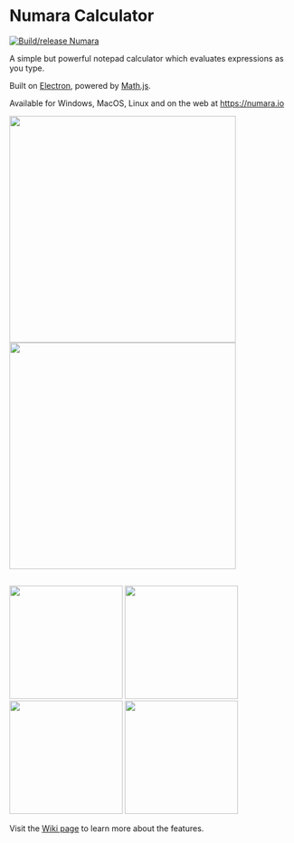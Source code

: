 # Numara Calculator

[![Build/release Numara](https://github.com/bornova/numara-calculator/actions/workflows/build.yml/badge.svg)](https://github.com/bornova/numara-calculator/actions/workflows/build.yml)

A simple but powerful notepad calculator which evaluates expressions as you type.

Built on [Electron](https://github.com/electron/electron), powered by [Math.js](https://github.com/josdejong/mathjs).

Available for Windows, MacOS, Linux and on the web at https://numara.io

<img src='https://github.com/bornova/numara-calculator/assets/35872220/47e489fb-2ae3-4ea6-bb83-ec9bb5004c3d' width='400'>
<img src='https://github.com/bornova/numara-calculator/assets/35872220/e7a41163-a1b3-4ae2-96eb-f2d5e9d9ce74' width='400'>

##
<img src='https://github.com/bornova/numara-calculator/assets/35872220/32dad6d0-ee06-4d5a-a197-44b7bb6b22f1' width='200'>
<img src='https://github.com/bornova/numara-calculator/assets/35872220/8c8a7060-e9a0-4629-9429-5b0fad3c0a97' width='200'>
<img src='https://github.com/bornova/numara-calculator/assets/35872220/7b51eff5-9fe5-44bf-ab8d-20f0e34116bd' width='200'>
<img src='https://github.com/bornova/numara-calculator/assets/35872220/1097fb1f-745e-46bc-9ef6-c09ce3db4586' width='200'>

Visit the [Wiki page](https://github.com/bornova/numara-calculator/wiki) to learn more about the features.
